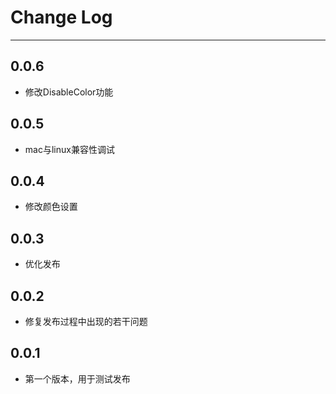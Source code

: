 # Change Log

---   

## 0.0.6
* 修改DisableColor功能   
## 0.0.5
* mac与linux兼容性调试   
## 0.0.4
* 修改颜色设置   
## 0.0.3
* 优化发布   
## 0.0.2
* 修复发布过程中出现的若干问题   
## 0.0.1
* 第一个版本，用于测试发布   